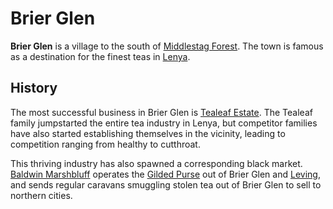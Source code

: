 # Brier Glen

**Brier Glen** is a village to the south of [Middlestag Forest](../../ch-1-welcome-to-mote/esterfell/lenya/middlestag-forest.md). The town is famous as a destination for the finest teas in [Lenya](../../ch-1-welcome-to-mote/esterfell/lenya/lenya.md).

## History

The most successful business in Brier Glen is [Tealeaf Estate](../../ch-2-people-of-mote/organizations/tealeaf-estate/tealeaf-estate.md). The Tealeaf family jumpstarted the entire tea industry in Lenya, but competitor families have also started establishing themselves in the vicinity, leading to competition ranging from healthy to cutthroat.

This thriving industry has also spawned a corresponding black market. [Baldwin Marshbluff](../../ch-2-people-of-mote/organizations/gilded-purse/members/baldwin-marshbluff.md) operates the [Gilded Purse](../../ch-2-people-of-mote/organizations/gilded-purse/gilded-purse.md) out of Brier Glen and [Leving](leving.md), and sends regular caravans smuggling stolen tea out of Brier Glen to sell to northern cities.
